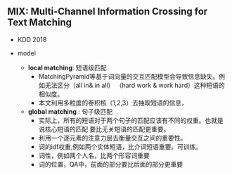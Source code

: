 ## MIX: Multi-Channel Information Crossing for Text Matching
- KDD 2018
- model

    - __local matching__: 短语级匹配
        - MatchingPyramid等基于词向量的交互匹配模型会导致信息缺失。例如无法区分（all in& in all）
        （hard work & work hard）这种短语的相似度。
        - 本文利用多粒度的卷积核（1,2,3）去抽取短语的信息，
    - __global matching__ : 句子级匹配
        - 实际上，所有的短语对于两个句子的匹配应该有不同的权重。也就是说核心短语的匹配
        要比无关短语的匹配更重要。
        - 利用一个逐元素的注意力层去衡量交互之间的重要性。
        - 词的idf权重,例如两个实体短语，比介词短语重要。可训练。
        - 词性，例如两个人名，比两个形容词重要
        - 词的位置，QA中，前面的部分要比后面的部分更重要

